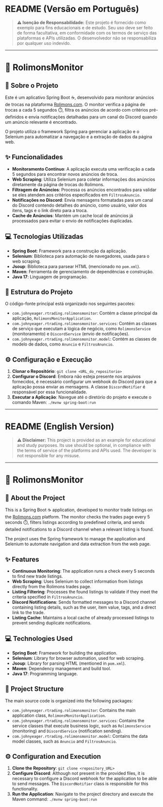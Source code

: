 # README (Versão em Português)

> **⚠️ Isenção de Responsabilidade:** Este projeto é fornecido como exemplo para fins educacionais e de estudo. Seu uso deve ser feito de forma facultativa, em conformidade com os termos de serviço das plataformas e APIs utilizadas. O desenvolvedor não se responsabiliza por qualquer uso indevido.

---

# 🤖 RolimonsMonitor

## 🚀 Sobre o Projeto
Este é um aplicativo Spring Boot ☕️, desenvolvido para monitorar anúncios de trocas na plataforma [Rolimons.com](https://www.rolimons.com/trades). O monitor verifica a página de trocas a cada 5 segundos ⏱️, filtra os anúncios de acordo com critérios pré-definidos e envia notificações detalhadas para um canal do Discord quando um anúncio relevante é encontrado.

O projeto utiliza o framework Spring para gerenciar a aplicação e o Selenium para automatizar a navegação e a extração de dados da página web.

## ✨ Funcionalidades
* **Monitoramento Contínuo**: A aplicação executa uma verificação a cada 5 segundos para encontrar novos anúncios de troca.
* **Web Scraping**: Utiliza Selenium para coletar informações dos anúncios diretamente da página de trocas do Rolimons.
* **Filtragem de Anúncios**: Processa os anúncios encontrados para validar se eles atendem aos critérios especificados em `FiltrosAnuncio`.
* **Notificações no Discord**: Envia mensagens formatadas para um canal do Discord contendo detalhes do anúncio, como usuário, valor dos itens, tags e o link direto para a troca.
* **Cache de Anúncios**: Mantém um cache local de anúncios já processados para evitar o envio de notificações duplicadas.

## 💻 Tecnologias Utilizadas
* **Spring Boot**: Framework para a construção da aplicação.
* **Selenium**: Biblioteca para automação de navegadores, usada para o web scraping.
* **Jsoup**: Biblioteca para parsear HTML (mencionado no `pom.xml`).
* **Maven**: Ferramenta de gerenciamento de dependências e construção.
* **Java 17**: Linguagem de programação.

## 📂 Estrutura do Projeto
O código-fonte principal está organizado nos seguintes pacotes:
* `com.johnyeager.rtrading.rolimonsmonitor`: Contém a classe principal da aplicação, `RolimonsMonitorApplication`.
* `com.johnyeager.rtrading.rolimonsmonitor.services`: Contém as classes de serviço que executam a lógica de negócio, como `RolimonsService` (monitoramento) e `DiscordService` (envio de notificações).
* `com.johnyeager.rtrading.rolimonsmonitor.model`: Contém as classes de modelo de dados, como `Anuncio` e `FiltrosAnuncio`.

## ⚙️ Configuração e Execução
1.  **Clonar o Repositório**:
    `git clone <URL_do_repositorio>`
2.  **Configurar o Discord**: Embora não esteja presente nos arquivos fornecidos, é necessário configurar um webhook do Discord para que a aplicação possa enviar as mensagens. A classe `DiscordNotifier` é responsável por essa funcionalidade.
3.  **Executar a Aplicação**: Navegue até o diretório do projeto e execute o comando Maven:
    `./mvnw spring-boot:run`

---

# README (English Version)

> **⚠️ Disclaimer:** This project is provided as an example for educational and study purposes. Its use should be optional, in compliance with the terms of service of the platforms and APIs used. The developer is not responsible for any misuse.

---

# 🤖 RolimonsMonitor

## 🚀 About the Project
This is a Spring Boot ☕️ application, developed to monitor trade listings on the [Rolimons.com](https://www.rolimons.com/trades) platform. The monitor checks the trades page every 5 seconds ⏱️, filters listings according to predefined criteria, and sends detailed notifications to a Discord channel when a relevant listing is found.

The project uses the Spring framework to manage the application and Selenium to automate navigation and data extraction from the web page.

## ✨ Features
* **Continuous Monitoring**: The application runs a check every 5 seconds to find new trade listings.
* **Web Scraping**: Uses Selenium to collect information from listings directly from the Rolimons trades page.
* **Listing Filtering**: Processes the found listings to validate if they meet the criteria specified in `FiltrosAnuncio`.
* **Discord Notifications**: Sends formatted messages to a Discord channel containing listing details, such as the user, item value, tags, and a direct link to the trade.
* **Listing Cache**: Maintains a local cache of already processed listings to prevent sending duplicate notifications.

## 💻 Technologies Used
* **Spring Boot**: Framework for building the application.
* **Selenium**: Library for browser automation, used for web scraping.
* **Jsoup**: Library for parsing HTML (mentioned in `pom.xml`).
* **Maven**: Dependency management and build tool.
* **Java 17**: Programming language.

## 📂 Project Structure
The main source code is organized into the following packages:
* `com.johnyeager.rtrading.rolimonsmonitor`: Contains the main application class, `RolimonsMonitorApplication`.
* `com.johnyeager.rtrading.rolimonsmonitor.services`: Contains the service classes that execute business logic, such as `RolimonsService` (monitoring) and `DiscordService` (notification sending).
* `com.johnyeager.rtrading.rolimonsmonitor.model`: Contains the data model classes, such as `Anuncio` and `FiltrosAnuncio`.

## ⚙️ Configuration and Execution
1.  **Clone the Repository**:
    `git clone <repository_URL>`
2.  **Configure Discord**: Although not present in the provided files, it is necessary to configure a Discord webhook for the application to be able to send messages. The `DiscordNotifier` class is responsible for this functionality.
3.  **Run the Application**: Navigate to the project directory and execute the Maven command:
    `./mvnw spring-boot:run`
